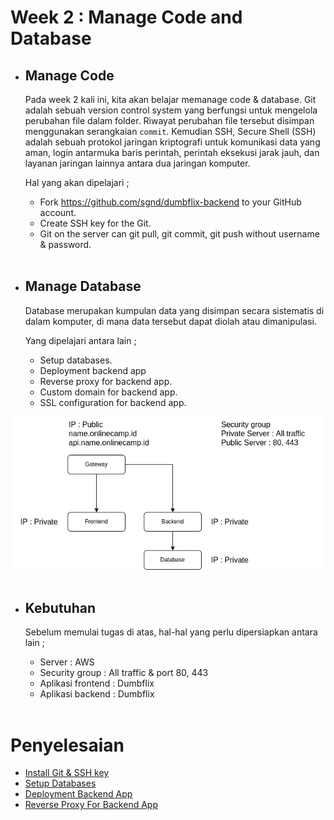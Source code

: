 # **Week 2 : Manage Code and Database**

- ## **Manage Code**
  
  Pada week 2 kali ini, kita akan belajar memanage code & database. Git adalah sebuah version control system yang berfungsi untuk mengelola perubahan file dalam folder. Riwayat perubahan file tersebut disimpan menggunakan serangkaian `commit`. Kemudian SSH, Secure Shell (SSH) adalah sebuah protokol jaringan kriptografi untuk komunikasi data yang aman, login antarmuka baris perintah, perintah eksekusi jarak jauh, dan layanan jaringan lainnya antara dua jaringan komputer.

  Hal yang akan dipelajari ;
  - Fork https://github.com/sgnd/dumbflix-backend to your GitHub account.
  - Create SSH key for  the Git.
  - Git on the server can git pull, git commit, git push without username & password. <br><br>


- ## **Manage Database**
  
  Database merupakan kumpulan data yang disimpan secara sistematis di dalam komputer, di mana data tersebut dapat diolah atau dimanipulasi.

  Yang dipelajari antara lain ;

  - Setup databases.
  - Deployment backend app
  - Reverse proxy for backend app.
  - Custom domain for backend app.
  - SSL configuration for backend app.

![arsitektur](arsitektur.png) <br><br>

- ## **Kebutuhan**
  
  Sebelum memulai tugas di atas, hal-hal yang perlu dipersiapkan antara lain ;

  - Server : AWS
  - Security group : All traffic & port 80, 443
  - Aplikasi frontend : Dumbflix
  - Aplikasi backend : Dumbflix <br><br>

# **Penyelesaian**

- [Install Git & SSH key](Install-Git-and-SSH-key.md)
- [Setup Databases](Setup-Databases.md)
- [Deployment Backend App](Deployment-Backend-App.md)
- [Reverse Proxy For Backend App](Reverse-Proxy-For-Backend-App.md)
